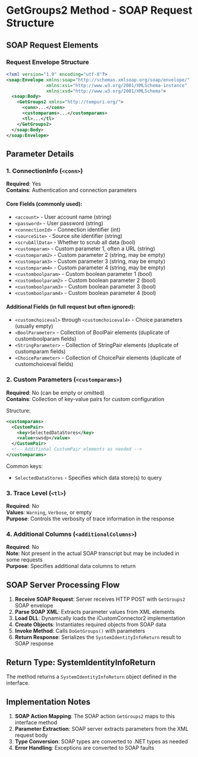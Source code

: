 # GetGroups2 Method - SOAP Request Structure

## SOAP Request Elements

### Request Envelope Structure
```xml
<?xml version="1.0" encoding="utf-8"?>
<soap:Envelope xmlns:soap="http://schemas.xmlsoap.org/soap/envelope/" 
               xmlns:xsi="http://www.w3.org/2001/XMLSchema-instance" 
               xmlns:xsd="http://www.w3.org/2001/XMLSchema">
  <soap:Body>
    <GetGroups2 xmlns="http://tempuri.org/">
      <conn>...</conn>
      <customparams>...</customparams>
      <tl>...</tl>
    </GetGroups2>
  </soap:Body>
</soap:Envelope>
```

## Parameter Details

### 1. ConnectionInfo (`<conn>`)
**Required**: Yes  
**Contains**: Authentication and connection parameters

#### Core Fields (commonly used):
- `<account>` - User account name (string)
- `<password>` - User password (string)
- `<connectionId>` - Connection identifier (int)
- `<sourceSite>` - Source site identifier (string)
- `<scrubAllData>` - Whether to scrub all data (bool)
- `<customparam>` - Custom parameter 1, often a URL (string)
- `<customparam2>` - Custom parameter 2 (string, may be empty)
- `<customparam3>` - Custom parameter 3 (string, may be empty)
- `<customparam4>` - Custom parameter 4 (string, may be empty)
- `<customboolparam>` - Custom boolean parameter 1 (bool)
- `<customboolparam2>` - Custom boolean parameter 2 (bool)
- `<customboolparam3>` - Custom boolean parameter 3 (bool)
- `<customboolparam4>` - Custom boolean parameter 4 (bool)

#### Additional Fields (in full request but often ignored):
- `<customchoiceval>` through `<customchoiceval4>` - Choice parameters (usually empty)
- `<BoolParameter>` - Collection of BoolPair elements (duplicate of customboolparam fields)
- `<StringParameter>` - Collection of StringPair elements (duplicate of customparam fields)
- `<ChoiceParameter>` - Collection of ChoicePair elements (duplicate of customchoiceval fields)

### 2. Custom Parameters (`<customparams>`)
**Required**: No (can be empty or omitted)  
**Contains**: Collection of key-value pairs for custom configuration

Structure:
```xml
<customparams>
  <CustomPair>
    <key>SelectedDataStores</key>
    <value>swsdp</value>
  </CustomPair>
  <!-- Additional CustomPair elements as needed -->
</customparams>
```

Common keys:
- `SelectedDataStores` - Specifies which data store(s) to query

### 3. Trace Level (`<tl>`)
**Required**: No  
**Values**: `Warning`, `Verbose`, or empty  
**Purpose**: Controls the verbosity of trace information in the response

### 4. Additional Columns (`<additionalColumns>`)
**Required**: No  
**Note**: Not present in the actual SOAP transcript but may be included in some requests  
**Purpose**: Specifies additional data columns to return

## SOAP Server Processing Flow

1. **Receive SOAP Request**: Server receives HTTP POST with `GetGroups2` SOAP envelope
2. **Parse SOAP XML**: Extracts parameter values from XML elements
3. **Load DLL**: Dynamically loads the iCustomConnector2 implementation
4. **Create Objects**: Instantiates required objects from SOAP data
5. **Invoke Method**: Calls `DoGetGroups()` with parameters
6. **Return Response**: Serializes the `SystemIdentityInfoReturn` result to SOAP response

## Return Type: SystemIdentityInfoReturn

The method returns a `SystemIdentityInfoReturn` object defined in the interface.

## Implementation Notes

1. **SOAP Action Mapping**: The SOAP action `GetGroups2` maps to this interface method
2. **Parameter Extraction**: SOAP server extracts parameters from the XML request body
3. **Type Conversion**: SOAP types are converted to .NET types as needed
4. **Error Handling**: Exceptions are converted to SOAP faults
